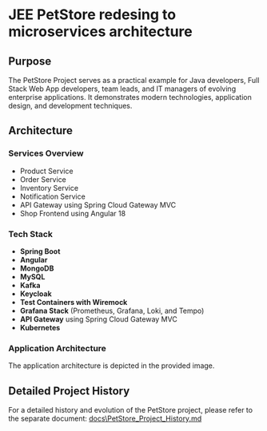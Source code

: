 # JEE PetStore redesing to microservices architecture


## Purpose
The PetStore Project serves as a practical example for Java developers, Full Stack Web App developers, team leads, and IT managers of evolving enterprise applications. It demonstrates modern technologies, application design, and development techniques.

## Architecture
### Services Overview
- Product Service
- Order Service
- Inventory Service
- Notification Service
- API Gateway using Spring Cloud Gateway MVC
- Shop Frontend using Angular 18

### Tech Stack
- **Spring Boot**
- **Angular**
- **MongoDB**
- **MySQL**
- **Kafka**
- **Keycloak**
- **Test Containers with Wiremock**
- **Grafana Stack** (Prometheus, Grafana, Loki, and Tempo)
- **API Gateway** using Spring Cloud Gateway MVC
- **Kubernetes**

### Application Architecture
The application architecture is depicted in the provided image.

## Detailed Project History
For a detailed history and evolution of the PetStore project, please refer to the separate document: [docs\PetStore_Project_History.md](docs/PetStore_Project_History.md)

